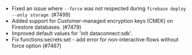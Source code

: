 - Fixed an issue where `--force` was not respected during `firebase deploy --only storage`. (#7499)
- Added support for Customer-managed encryption keys (CMEK) on Firestore databases. (#7479)
- Improved default values for 'init dataconnect:sdk'.
- Fix functions:secrets:set - add error for non-interactive flows without force option (#7467)
